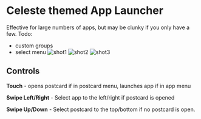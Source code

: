 # Celeste themed App Launcher
Effective for large numbers of apps, but may be clunky if you only have a few.
Todo:
- custom groups
- select menu
![shot1](https://user-images.githubusercontent.com/89286474/146471756-ec6d16de-6916-4fde-b991-ba88c2c8fa1a.png)
![shot2](https://user-images.githubusercontent.com/89286474/146471758-3a9fce80-e047-4c7a-829a-e780c764b921.png)
![shot3](https://user-images.githubusercontent.com/89286474/146471760-5497fd1b-8e82-4fd5-a4e3-4734701a7dbd.png)

## Controls

**Touch** - opens postcard if in postcard menu, launches app if in app menu

**Swipe Left/Right** - Select app to the left/right if postcard is opened

**Swipe Up/Down** - Select postcard to the top/bottom if no postcard is open.
